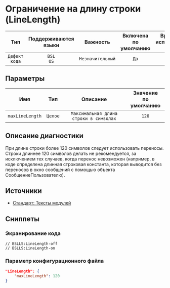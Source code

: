 # Ограничение на длину строки (LineLength)

|      Тип      |    Поддерживаются<br>языки    |     Важность     |    Включена<br>по умолчанию    |    Время на<br>исправление (мин)    |               Теги                |
|:-------------:|:-----------------------------:|:----------------:|:------------------------------:|:-----------------------------------:|:---------------------------------:|
| `Дефект кода` |         `BSL`<br>`OS`         | `Незначительный` |              `Да`              |                 `1`                 |    `standard`<br>`badpractice`    |

## Параметры 


|       Имя       |   Тип   |                Описание                |    Значение<br>по умолчанию    |
|:---------------:|:-------:|:--------------------------------------:|:------------------------------:|
| `maxLineLength` | `Целое` | `Максимальная длина строки в символах` |             `120`              |
<!-- Блоки выше заполняются автоматически, не трогать -->
## Описание диагностики

При длине строки более 120 символов следует использовать переносы. Строки длиннее 120 символов делать не рекомендуется, за исключением тех случаев, когда перенос невозможен (например, в коде определена длинная строковая константа, которая выводится без переносов в окно сообщений с помощью объекта СообщениеПользователю).

## Источники

* [Стандарт: Тексты модулей](https://its.1c.ru/db/v8std#content:456:hdoc)

## Сниппеты

<!-- Блоки ниже заполняются автоматически, не трогать -->
### Экранирование кода

```bsl
// BSLLS:LineLength-off
// BSLLS:LineLength-on
```

### Параметр конфигурационного файла

```json
"LineLength": {
    "maxLineLength": 120
}
```
